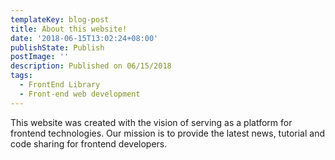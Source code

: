 ```yaml
---
templateKey: blog-post
title: About this website!
date: '2018-06-15T13:02:24+08:00'
publishState: Publish
postImage: ''
description: Published on 06/15/2018
tags:
  - FrontEnd Library
  - Front-end web development
---
```

This website was created with the vision of serving as a platform for frontend technologies. Our mission is to provide the latest news, tutorial and  code sharing for frontend developers.
